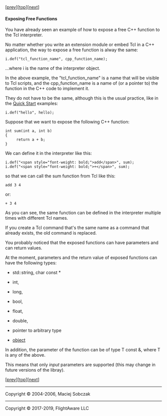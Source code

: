 [[prev](quickstart.md)][[top](README.md)][[next](classes.md)]  

#### Exposing Free Functions  

You have already seen an example of how to expose a free C++ function to the Tcl interpreter.

No matter whether you write an extension module or embed Tcl in a C++ application, the way to expose a free function is alway the same:

```
i.def("tcl_function_name", cpp_function_name);  
```

...where i is the name of the interpreter object.

In the above example, the "tcl_function_name" is a name that will be visible to Tcl scripts, and the cpp_function_name is a name of (or a pointer to) the function in the C++ code to implement it.

They do not have to be the same, although this is the usual practice, like in the [Quick Start](quickstart.md) examples:

```
i.def("hello", hello);  
```

Suppose that we want to expose the following C++ function:

```
int sum(int a, int b)  
{  
     return a + b;  
}  
```

We can define it in the interpreter like this:

```
i.def("<span style="font-weight: bold;">add</span>", sum);  
i.def("<span style="font-weight: bold;">+</span>", sum);  
```

so that we can call the sum function from Tcl like this:

```
add 3 4  
```

or:

```
+ 3 4  
```

As you can see, the same function can be defined in the interpreter multiple times with different Tcl names.

If you create a Tcl command that's the same name as a command that already exists, the old command is replaced.

You probably noticed that the exposed functions can have parameters and can return values.

At the moment, parameters and the return value of exposed functions can have the following types:

*   std::string, char const *  

*   int,
*   long,
*   bool,
*   float,
*   double,
*   pointer to arbitrary type
*   [object](objects.md)  

In addition, the parameter of the function can be of type T const &, where T is any of the above.

This means that only <span style="font-style: italic;">input</span> parameters are supported (this may change in future versions of the libray).

[[prev](quickstart.md)][[top](README.md)][[next](classes.md)]  

* * *

Copyright © 2004-2006, Maciej Sobczak  

* * *

Copyright © 2017-2019, FlightAware LLC
